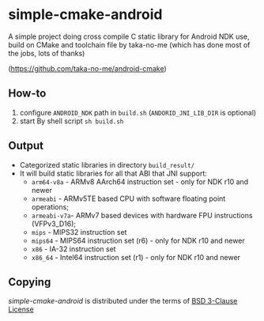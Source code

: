 # simple-cmake-android

A simple project doing cross compile C static library for Android NDK use, build on CMake and toolchain file by taka-no-me (which has done most of the jobs, lots of thanks) 

(https://github.com/taka-no-me/android-cmake)

## How-to
    
1. configure `ANDROID_NDK` path in `build.sh` (`ANDORID_JNI_LIB_DIR` is optional)
1. start By shell script `sh build.sh`


## Output 

  - Categorized static libraries in directory `build_result/`
  - It will build static libraries for all that ABI that JNI support:
    * `arm64-v8a` - ARMv8 AArch64 instruction set - only for NDK r10 and newer
    * `armeabi` - ARMv5TE based CPU with software floating point operations;
    * `armeabi-v7a`- ARMv7 based devices with hardware FPU instructions (VFPv3_D16);
    * `mips` - MIPS32 instruction set
    * `mips64` - MIPS64 instruction set (r6) - only for NDK r10 and newer
    * `x86` - IA-32 instruction set
    * `x86_64` - Intel64 instruction set (r1) - only for NDK r10 and newer
    

## Copying

_simple-cmake-android_ is distributed under the terms of [BSD 3-Clause License](http://opensource.org/licenses/BSD-3-Clause)